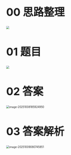 # 00 思路整理

<img src="https://cvp.oss-cn-shanghai.aliyuncs.com/202510081845635.png" style="zoom:50%;" />



# 01 题目

<img src="https://cvp.oss-cn-shanghai.aliyuncs.com/202509100926661.png" style="zoom:50%;" />



# 02 答案

<img src="https://cvp.oss-cn-shanghai.aliyuncs.com/202510081859059.png" alt="image-20251008185924950" style="zoom:50%;" />



# 03 答案解析

<img src="https://cvp.oss-cn-shanghai.aliyuncs.com/202510090807079.png" alt="image-20251009080745851" style="zoom:50%;" />
